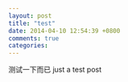 ```yaml
---
layout: post
title: "test"
date: 2014-04-10 12:54:39 +0800
comments: true
categories:
---
```


测试一下而已
just a test post
